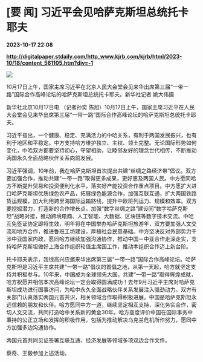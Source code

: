 # [要 闻] 习近平会见哈萨克斯坦总统托卡耶夫

**2023-10-17 22:08**

**http://digitalpaper.stdaily.com/http_www.kjrb.com/kjrb/html/2023-10/18/content_561105.htm?div=-1**

![](http://digitalpaper.stdaily.com/http_www.kjrb.com/kjrb/images/2023-10/18/02/3509514_lix_1697561533938_b.jpg)

10月17日上午，国家主席习近平在北京人民大会堂会见来华出席第三届“一带一路”国际合作高峰论坛的哈萨克斯坦总统托卡耶夫。新华社记者 姚大伟摄

 新华社北京10月17日电 （记者孙奕 陈旭）10月17日上午，国家主席习近平在人民大会堂会见来华出席第三届“一带一路”国际合作高峰论坛的哈萨克斯坦总统托卡耶夫。

 习近平指出，一个健康、稳定、充满活力的中哈关系，有利于两国发展振兴，也有利于地区和平稳定。中方支持哈方维护独立、主权、领土完整。无论国际形势如何变化，中哈双方都要坚持初心，守望相助，让睦邻友好的理念世代相传，不断推动两国永久全面战略伙伴关系向前发展。

 习近平强调，10年前，我在哈萨克斯坦首次提出共建“丝绸之路经济带”倡议。双方要加强合作，推动共建“一带一路”取得更多成果，更好惠及两国人民。中方愿同哈方不断提升贸易和投资便利化水平，落实好产能投资合作重点项目。中方愿扩大进口哈萨克斯坦优质绿色农产品，拓展绿色能源合作，加强互联互通，扩大两国铁路货运规模，加大利用跨里海国际运输路线，提升中欧班列运力、规模和效率。双方要挖掘潜力，打造新的合作增长点，加强“数字丝绸之路”建设同“数字哈萨克斯坦”战略对接，推动跨境电商、人工智能、大数据、区块链等数字技术交流。中哈互免签证协定即将生效，明年将在中国举办哈萨克斯坦旅游年，双方要加强人文交流和地方合作，推进鲁班工坊建设，厚植社会民意基础。中方坚决反对外部势力干涉中亚国家内政，愿同哈方继续加强沟通协作，推动中国－中亚合作走深走实，支持哈萨克斯坦做好上海合作组织轮值主席国工作，推动本组织合作迈上新台阶。

 托卡耶夫表示，我很高兴应邀来华出席第三届“一带一路”国际合作高峰论坛。哈萨克斯坦是习近平主席共建“一带一路”倡议的首倡之地，从第一天起，哈方就坚定支持并积极参与。10年来，中国成为全球领先大国，共建“一带一路”取得辉煌成就，哈方祝愿并相信本次高峰论坛一定会取得圆满成功！去年9月习近平主席对哈萨克斯坦成功进行国事访问，为哈中永久全面战略伙伴关系发展注入强劲动力。双方有关部门认真落实两国元首共识，相关领域合作取得积极进展。中国是哈萨克斯坦永远信赖的朋友和伙伴。哈方愿同中方一道，继续坚定相互支持，深化务实合作，密切人文交流，共同打造哈中关系新的黄金30年。哈方高度评价中国在国际事务中秉持的公正立场和发挥的积极作用，包括为推动解决乌克兰危机所作努力，愿同中方加强多边沟通协作。

 两国元首共同见证签署互联互通、经济发展等领域多项双边合作文件。

 蔡奇、王毅参加上述活动。